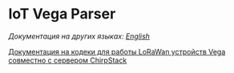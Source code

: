 # IoT Vega Parser
_Документация на других языках:_
[_English_](README.md)


[Документация на кодеки для работы LoRaWan устройств Vega совместно с сервером ChirpStack](chirpstack/chirpstack.ru-RU.md)
